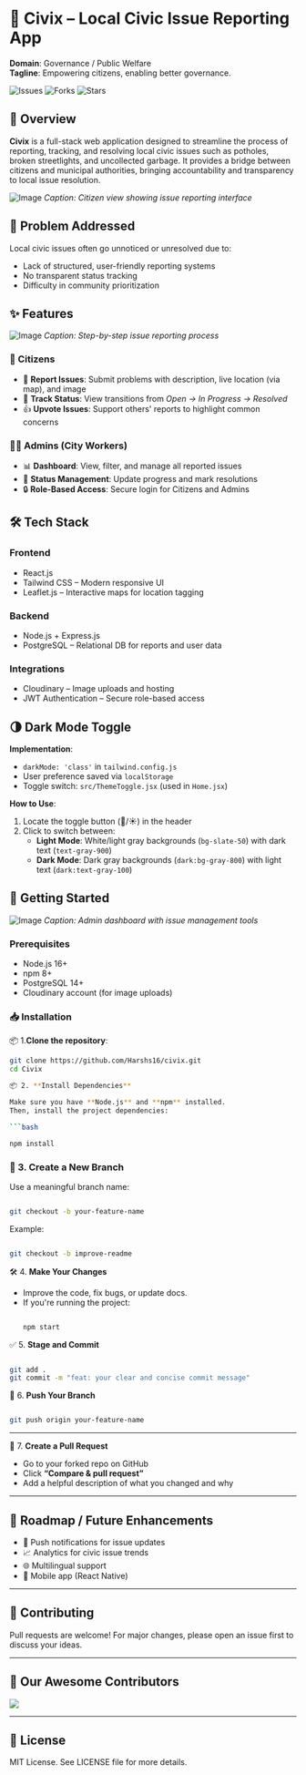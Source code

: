 # 🚧 Civix – Local Civic Issue Reporting App  

**Domain**: Governance / Public Welfare  
**Tagline**: Empowering citizens, enabling better governance.  

![Issues](https://img.shields.io/github/issues/Harshs16/civix)
![Forks](https://img.shields.io/github/forks/Harshs16/civix)
![Stars](https://img.shields.io/github/stars/Harshs16/civix)

## 🧠 Overview
  
**Civix** is a full-stack web application designed to streamline the process of reporting, tracking, and resolving local civic issues such as potholes, broken streetlights, and uncollected garbage. It provides a bridge between citizens and municipal authorities, bringing accountability and transparency to local issue resolution. 

![Image](https://github.com/user-attachments/assets/2640c43b-64b0-4fa1-afb4-ee2c5e7a5354)
*Caption: Citizen view showing issue reporting interface*

## 🚨 Problem Addressed  
Local civic issues often go unnoticed or unresolved due to:  
- Lack of structured, user-friendly reporting systems  
- No transparent status tracking  
- Difficulty in community prioritization  

## ✨ Features  

![Image](https://github.com/user-attachments/assets/b7f86a3e-3f51-4098-a5e7-eb14b134b111)
*Caption: Step-by-step issue reporting process*

### 🧍 Citizens  
- 📍 **Report Issues**: Submit problems with description, live location (via map), and image  
- 🔁 **Track Status**: View transitions from *Open → In Progress → Resolved*  
- 👍 **Upvote Issues**: Support others' reports to highlight common concerns  

### 🧑‍💼 Admins (City Workers)  
- 📊 **Dashboard**: View, filter, and manage all reported issues  
- 🔧 **Status Management**: Update progress and mark resolutions  
- 🔒 **Role-Based Access**: Secure login for Citizens and Admins  

## 🛠️ Tech Stack  
### Frontend  
- React.js  
- Tailwind CSS – Modern responsive UI  
- Leaflet.js – Interactive maps for location tagging  

### Backend  
- Node.js + Express.js  
- PostgreSQL – Relational DB for reports and user data  

### Integrations  
- Cloudinary – Image uploads and hosting  
- JWT Authentication – Secure role-based access  


## 🌗 Dark Mode Toggle  
**Implementation**:  
- `darkMode: 'class'` in `tailwind.config.js`  
- User preference saved via `localStorage`  
- Toggle switch: `src/ThemeToggle.jsx` (used in `Home.jsx`)  

**How to Use**:  
1. Locate the toggle button (🌙/☀️) in the header  
2. Click to switch between:  
   - **Light Mode**: White/light gray backgrounds (`bg-slate-50`) with dark text (`text-gray-900`)  
   - **Dark Mode**: Dark gray backgrounds (`dark:bg-gray-800`) with light text (`dark:text-gray-100`)  

## 🚀 Getting Started  

![Image](https://github.com/user-attachments/assets/2cd2d4e6-f9b4-4322-aad2-5475277ce2ff)
*Caption: Admin dashboard with issue management tools*

### Prerequisites  
- Node.js 16+  
- npm 8+  
- PostgreSQL 14+  
- Cloudinary account (for image uploads)  

### 📥 Installation  
📦 1.**Clone the repository**:  
   ```bash
   git clone https://github.com/Harshs16/civix.git
   cd Civix
  
📦 2. **Install Dependencies**

Make sure you have **Node.js** and **npm** installed.  
Then, install the project dependencies:

```bash

npm install

```



### 🌱 3. **Create a New Branch**
Use a meaningful branch name:
```bash

git checkout -b your-feature-name

```

Example:
```bash

git checkout -b improve-readme

```


 🛠️ 4. **Make Your Changes**
- Improve the code, fix bugs, or update docs.
- If you're running the project:
  ```bash

  npm start

  ```



 ✅ 5. **Stage and Commit**
```bash

git add .
git commit -m "feat: your clear and concise commit message"

```

🚀 6. **Push Your Branch**
```bash

git push origin your-feature-name

```

---

🔁 7. **Create a Pull Request**
- Go to your forked repo on GitHub
- Click **“Compare & pull request”**
- Add a helpful description of what you changed and why

---



## 📌 Roadmap / Future Enhancements  

- 🔔 Push notifications for issue updates  
- 📈 Analytics for civic issue trends  
- 🌐 Multilingual support  
- 📱 Mobile app (React Native) 

--- 

## 🤝 Contributing
Pull requests are welcome! For major changes, please open an issue first to discuss your ideas.

--- 

## 🌟 Our Awesome Contributors

<a href="https://github.com/Harshs16/civix/graphs/contributors">
  <img src="https://contrib.rocks/image?repo=Harshs16/civix" />
</a>

--- 

## 📄 License
MIT License. See LICENSE file for more details.

